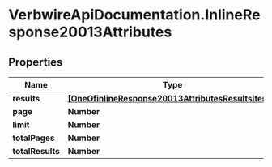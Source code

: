 # VerbwireApiDocumentation.InlineResponse20013Attributes

## Properties
Name | Type | Description | Notes
------------ | ------------- | ------------- | -------------
**results** | [**[OneOfinlineResponse20013AttributesResultsItems]**](ModelObject.md) |  | [optional] 
**page** | **Number** |  | [optional] 
**limit** | **Number** |  | [optional] 
**totalPages** | **Number** |  | [optional] 
**totalResults** | **Number** |  | [optional] 
